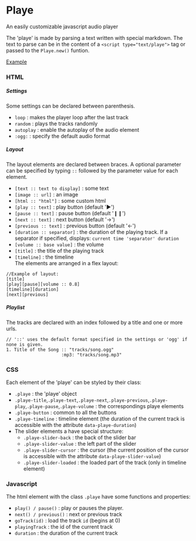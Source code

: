 # Playe
An easily customizable javascript audio player

The 'playe' is made by parsing a text written with special markdown.
The text to parse can be in the content of a `<script type="text/playe">` tag or passed to the `Playe.new()` funtion.

[Example](https://gp.surlesinternets.ch/pages/delasoul/)

### HTML

##### Settings
Some settings can be declared between parenthesis.
 - `loop` : makes the player loop after the last track
 - `random` : plays the tracks randomly
 - `autoplay` : enable the autoplay of the audio element
 - `:ogg:` : specify the default audio format
 
##### Layout
The layout elements are declared between braces.
A optional parameter can be specified by typing `::` followed by the parameter value for each element.
 - `[text :: text to display]` : some text
 - `[image :: url]` : an image
 - `[html :: "html"]` : some custom html
 - `[play :: text]` : play button (default '►')
 - `[pause :: text]` : pause button (default '❙❙')
 - `[next :: text]` : next button (default '→')
 - `[previous :: text]` : previous button (default '←')
 - `[duration :: separator]` : the duration of the playing track. If a separator if specified, displays: `current time 'separator' duration`
 - `[volume :: base value]` : the volume
 - `[title]` : the title of the playing track
 - `[timeline]` : the timeline<br>
The elements are arranged in a flex layout:
```
//Example of layout:
[title]
[play][pause][volume :: 0.8]
[timeline][duration]
[next][previous]
```

##### Playlist
The tracks are declared with an index followed by a title and one or more urls.
```
// '::' uses the default format specified in the settings or 'ogg' if none is given.
1. Title of the Song :: "tracks/song.ogg"
                     :mp3: "tracks/song.mp3"
```

### CSS
Each element of the 'playe' can be styled by their class:
 - `.playe` : the 'playe' object
 - `.playe-title`,`.playe-text`,`.playe-next`,`.playe-previous`,`.playe-play`,`.playe-pause`,`.playe-volume` : the correspondings playe elements
 - `.playe-button` : common to all the buttons
 - `.playe-timeline` : timeline element (the duration of the current track is accessible with the attribute `data-playe-duration`)
 - The slider elements a have special structure:
   - `.playe-slider-back` : the back of the slider bar
   - `.playe-slider-value` : the left part of the slider
   - `.playe-slider-cursor` : the cursor (the current position of the cursor is accessible with the attribute `data-playe-slider-value`)
   - `.playe-slider-loaded` : the loaded part of the track (only in timeline element)

### Javascript
The html element with the class `.playe` have some functions and properties:
 - `play() / pause()` : play or pauses the player.
 - `next() / previous()` : next or previous track
 - `goTrack(id)` : load the track `id` (begins at 0)
 - `playingTrack` : the id of the current track
 - `duration` : the duration of the current track
